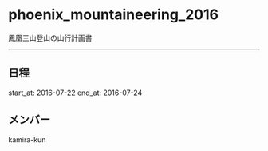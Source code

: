# phoenix_mountaineering_2016
鳳凰三山登山の山行計画書

---

## 日程
start_at: 2016-07-22
end_at: 2016-07-24

## メンバー
kamira-kun
